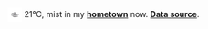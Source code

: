 <img src="assets/weather.png?hour=2024-04-08-02" alt="mist" width="25" height="25" style="vertical-align:middle;position:relative;top:-1pt;"/> 21&deg;C, mist in my [**hometown**](https://en.wikipedia.org/wiki/Shantou) now. [**Data source**](https://openweathermap.org/).
